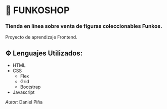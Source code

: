 # 🚀 FUNKOSHOP

### Tienda en línea sobre venta de figuras coleccionables Funkos.

Proyecto de aprendizaje Frontend.

## ⚙️ Lenguajes Utilizados:

- HTML
- CSS
    - Flex
    - Grid
    - Bootstrap
- Javascript

_Autor:_ Daniel Piña
